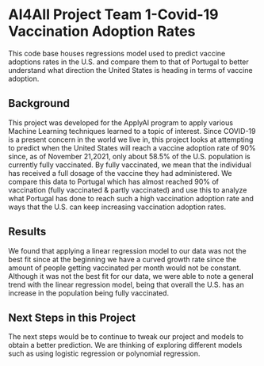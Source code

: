# AI4All Project Team 1-Covid-19 Vaccination Adoption Rates
This code base houses regressions model used to predict vaccine adoptions rates in the U.S. and compare them to that of Portugal to better understand what direction the United States is heading in terms of vaccine adoption.

## Background
This project was developed for the ApplyAI program to apply various Machine Learning techniques learned to a topic of interest. Since COVID-19 is a present concern in the world we live in, this project looks at attempting to predict when the United States will reach a vaccine adoption rate of 90% since, as of November 21,2021, only about 58.5% of the U.S. population is currently fully vaccinated. By fully vaccinated, we mean that the individual has received a full dosage of the vaccine they had administered. We compare this data to Portugal which has almost reached 90% of vaccination (fully vaccinated & partly vaccinated) and use this to analyze what Portugal has done to reach such a high vaccination adoption rate and ways that the U.S. can keep increasing vaccination adoption rates.

## Results
We found that applying a linear regression model to our data was not the best fit since at the beginning we have a curved growth rate since the amount of people getting vaccinated per month would not be constant. Although it was not the best fit for our data, we were able to note a general trend with the linear regression model, being that overall the U.S. has an increase in the population being fully vaccinated. 

## Next Steps in this Project
The next steps would be to continue to tweak our project and models to obtain a better prediction. We are thinking of exploring different models such as using logistic regression or polynomial regression. 
